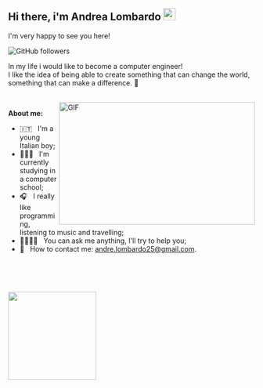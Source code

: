 <h2> Hi there, i'm Andrea Lombardo <img src="https://media.giphy.com/media/hvRJCLFzcasrR4ia7z/giphy.gif" width="25" /> </h2>
 
I'm very happy to see you here!

![GitHub followers](https://img.shields.io/github/followers/andrelombardo?label=Follow&style=social)

In my life i would like to become a computer engineer! <br> 
I like the idea of being able to create something that can change the world, something that can make a difference. 🚀

</br>

<img align="right" alt="GIF" src="https://user-images.githubusercontent.com/103902805/204090193-cb0a4efe-a467-4db8-8a03-3fd874aaae56.png" height="250" width="400" />

**About me:**

- 🇮🇹 &nbsp; I'm a young Italian boy;
- 👨🏻‍💻 &nbsp; I'm currently studying in a computer school;
- 🎧 &nbsp; I really like programming, listening to music and travelling;
- 🫱🏻‍🫲🏾 &nbsp; You can ask me anything, I'll try to help you;
- 📧 &nbsp; How to contact me: andre.lombardo25@gmail.com.

</br>
</br>
</br>

<p>
  <img height="180em" src="https://github-readme-stats.vercel.app/api?username=andrelombardo&show_icons=true&bg_color=00000000" />
</p>
